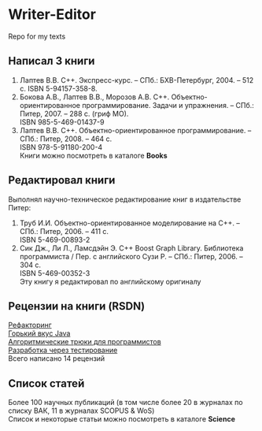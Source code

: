 # Writer-Editor
Repo for my texts

## Написал 3 книги
1. Лаптев В.В. C++. Экспресс-курс. – СПб.: БХВ-Петербург, 2004. – 512 c. ISBN 5-94157-358-8.
2. Бокова А.В., Лаптев В.В., Морозов А.В. С++. Объектно-ориентированное программирование. Задачи и упражнения. – СПб.: Питер, 2007. – 288 с. (гриф МО).  
ISBN 985-5-469-01437-9
3. Лаптев В.В. С++. Объектно-ориентированное программирование. – СПб.: Питер, 2008. – 464 с.  
ISBN 978-5-91180-200-4  
Книги можно посмотреть в каталоге **Books**

## Редактировал книги
Выполнял научно-техническое редактирование книг в издательстве Питер:
1. Труб И.И. Объектно-ориентированное моделирование на С++. – СПб.: Питер, 2006. – 411 с.   
ISBN 5-469-00893-2 
2. Сик Дж., Ли Л., Ламсдэйн Э. С++ Boost Graph Library. Библиотека программиста / Пер. с английского Сузи Р. – СПб.: Питер, 2006. – 304 с.  
ISBN 5-469-00352-3  
Эту книгу я редактировал по английскому оригиналу  

## Рецензии на книги (RSDN)
[Рефакторинг](https://rsdn.org/?res/book/prog/refactoring.xml)  
[Горький вкус Java](https://rsdn.org/?res/book/java/bitterjava.xml)  
[Алгоритмические трюки для программистов](https://rsdn.org/?res/book/prog/worren.xml)  
[Разработка через тестирование](https://rsdn.org/?res/book/prog/beck.xml)    
Всего написано 14 рецензий  

## Список статей
Более 100 научных публикаций (в том числе более 20 в журналах по списку ВАК, 11 в журналах SCOPUS & WoS)  
Список и некоторые статьи можно посмотреть в каталоге **Science**

